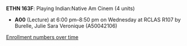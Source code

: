 **ETHN 163F**: Playing Indian:Native Am Cinem (4 units)

- **A00** (Lecture) at 6:00 pm–8:50 pm on Wednesday at RCLAS R107 by Burelle, Julie Sara Veronique (A50042106)

[Enrollment numbers over time](./ETHN163F.tsv)
